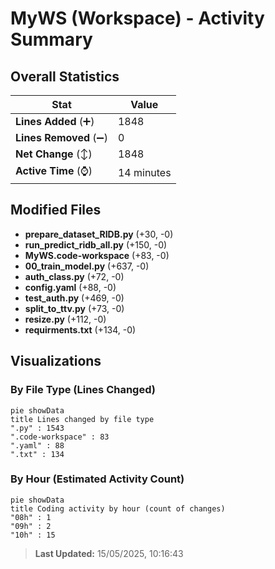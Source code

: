 # MyWS (Workspace) - Activity Summary 

## Overall Statistics

| Stat                   | Value                                                             |
| ---------------------- | ----------------------------------------------------------------- |
| **Lines Added** (➕)   | 1848                                          |
| **Lines Removed** (➖) | 0                                        |
| **Net Change** (↕)    | 1848                |
| **Active Time** (⌚)   | 14 minutes |


## Modified Files
- **prepare_dataset_RIDB.py** (+30, -0)
- **run_predict_ridb_all.py** (+150, -0)
- **MyWS.code-workspace** (+83, -0)
- **00_train_model.py** (+637, -0)
- **auth_class.py** (+72, -0)
- **config.yaml** (+88, -0)
- **test_auth.py** (+469, -0)
- **split_to_ttv.py** (+73, -0)
- **resize.py** (+112, -0)
- **requirments.txt** (+134, -0)

## Visualizations

### By File Type (Lines Changed)

```mermaid
pie showData
title Lines changed by file type
".py" : 1543
".code-workspace" : 83
".yaml" : 88
".txt" : 134
```

### By Hour (Estimated Activity Count)

```mermaid
pie showData
title Coding activity by hour (count of changes)
"08h" : 1
"09h" : 2
"10h" : 15
```


> **Last Updated:** 15/05/2025, 10:16:43